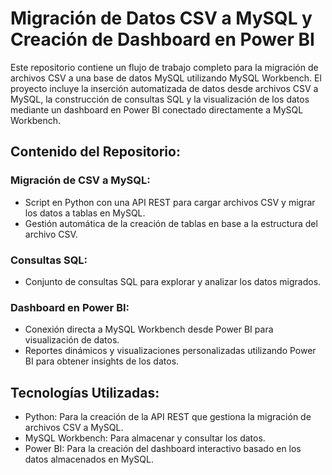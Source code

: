 # Migración de Datos CSV a MySQL y Creación de Dashboard en Power BI

Este repositorio contiene un flujo de trabajo completo para la migración de archivos CSV a una base de datos MySQL utilizando MySQL Workbench. El proyecto incluye la inserción automatizada de datos desde archivos CSV a MySQL, la construcción de consultas SQL y la visualización de los datos mediante un dashboard en Power BI conectado directamente a MySQL Workbench.
## Contenido del Repositorio:

  ### Migración de CSV a MySQL:
  - Script en Python con una API REST para cargar archivos CSV y migrar los datos a tablas en MySQL.
  - Gestión automática de la creación de tablas en base a la estructura del archivo CSV.
  ### Consultas SQL:
  - Conjunto de consultas SQL para explorar y analizar los datos migrados.
  ### Dashboard en Power BI:
  - Conexión directa a MySQL Workbench desde Power BI para visualización de datos.
  - Reportes dinámicos y visualizaciones personalizadas utilizando Power BI para obtener insights de los datos.

## Tecnologías Utilizadas:

- Python: Para la creación de la API REST que gestiona la migración de archivos CSV a MySQL.
- MySQL Workbench: Para almacenar y consultar los datos.
- Power BI: Para la creación del dashboard interactivo basado en los datos almacenados en MySQL.
